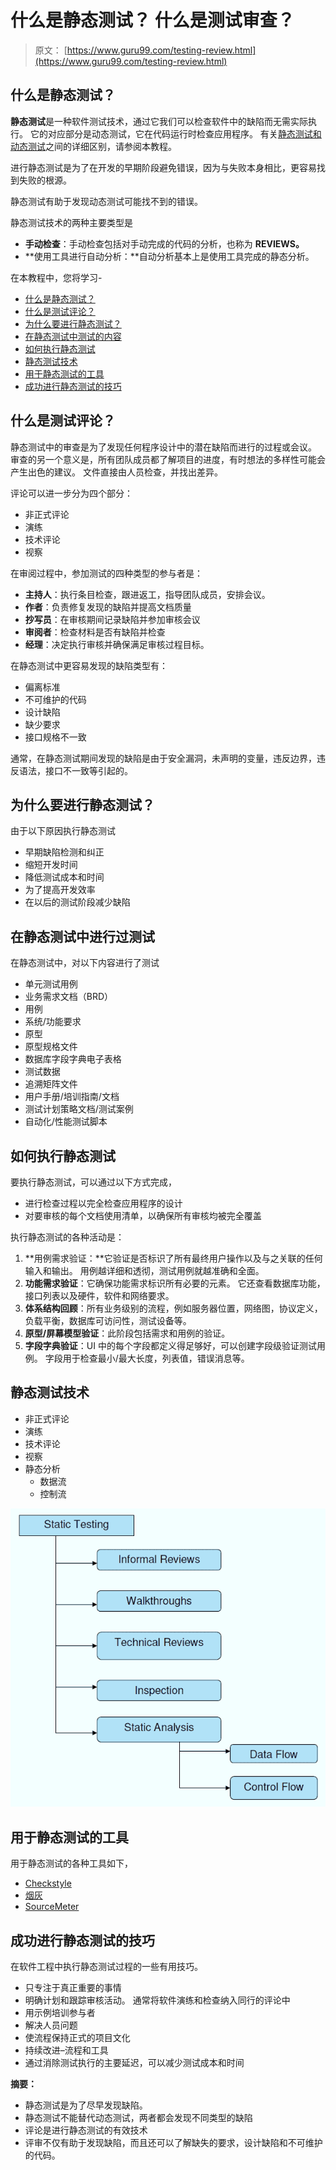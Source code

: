 # 什么是静态测试？ 什么是测试审查？

> 原文： [https://www.guru99.com/testing-review.html](https://www.guru99.com/testing-review.html)

## 什么是静态测试？

**静态测试**是一种软件测试技术，通过它我们可以检查软件中的缺陷而无需实际执行。 它的对应部分是动态测试，它在代码运行时检查应用程序。 有关[静态测试和动态测试](/static-dynamic-testing.html)之间的详细区别，请参阅本教程。

进行静态测试是为了在开发的早期阶段避免错误，因为与失败本身相比，更容易找到失败的根源。

静态测试有助于发现动态测试可能找不到的错误。

静态测试技术的两种主要类型是

*   **手动检查**：手动检查包括对手动完成的代码的分析，也称为 **REVIEWS。**
*   **使用工具进行自动分析：**自动分析基本上是使用工具完成的静态分析。

在本教程中，您将学习-

*   [什么是静态测试？](#1)
*   [什么是测试评论？](#2)
*   [为什么要进行静态测试？](#3)
*   [在静态测试中测试的内容](#4)
*   [如何执行静态测试](#5)
*   [静态测试技术](#6)
*   [用于静态测试的工具](#7)
*   [成功进行静态测试的技巧](#8)

## 什么是测试评论？

静态测试中的审查是为了发现任何程序设计中的潜在缺陷而进行的过程或会议。 审查的另一个意义是，所有团队成员都了解项目的进度，有时想法的多样性可能会产生出色的建议。 文件直接由人员检查，并找出差异。

评论可以进一步分为四个部分：

*   非正式评论
*   演练
*   技术评论
*   视察

在审阅过程中，参加测试的四种类型的参与者是：

*   **主持人**：执行条目检查，跟进返工，指导团队成员，安排会议。
*   **作者**：负责修复发现的缺陷并提高文档质量
*   **抄写员**：在审核期间记录缺陷并参加审核会议
*   **审阅者**：检查材料是否有缺陷并检查
*   **经理**：决定执行审核并确保满足审核过程目标。

在静态测试中更容易发现的缺陷类型有：

*   偏离标准
*   不可维护的代码
*   设计缺陷
*   缺少要求
*   接口规格不一致

通常，在静态测试期间发现的缺陷是由于安全漏洞，未声明的变量，违反边界，违反语法，接口不一致等引起的。

## 为什么要进行静态测试？

由于以下原因执行静态测试

*   早期缺陷检测和纠正
*   缩短开发时间
*   降低测试成本和时间
*   为了提高开发效率
*   在以后的测试阶段减少缺陷

## 在静态测试中进行过测试

在静态测试中，对以下内容进行了测试

*   单元测试用例
*   业务需求文档（BRD）
*   用例
*   系统/功能要求
*   原型
*   原型规格文件
*   数据库字段字典电子表格
*   测试数据
*   追溯矩阵文件
*   用户手册/培训指南/文档
*   测试计划策略文档/测试案例
*   自动化/性能测试脚本

## 如何执行静态测试

要执行静态测试，可以通过以下方式完成，

*   进行检查过程以完全检查应用程序的设计
*   对要审核的每个文档使用清单，以确保所有审核均被完全覆盖

执行静态测试的各种活动是：

1.  **用例需求验证：**它验证是否标识了所有最终用户操作以及与之关联的任何输入和输出。 用例越详细和透彻，测试用例就越准确和全面。
2.  **功能需求验证**：它确保功能需求标识所有必要的元素。 它还查看数据库功能，接口列表以及硬件，软件和网络要求。
3.  **体系结构回顾**：所有业务级别的流程，例如服务器位置，网络图，协议定义，负载平衡，数据库可访问性，测试设备等。
4.  **原型/屏幕模型验证**：此阶段包括需求和用例的验证。
5.  **字段字典验证**：UI 中的每个字段都定义得足够好，可以创建字段级验证测试用例。 字段用于检查最小/最大长度，列表值，错误消息等。

## 静态测试技术

*   非正式评论
*   演练
*   技术评论
*   视察
*   静态分析
    *   数据流
    *   控制流

![Static testing techniques](img/fce219c64c63979ff587f6cb9246a355.png "What is Static Testing? What is a review ?")

## 用于静态测试的工具

用于静态测试的各种工具如下，

*   [Checkstyle](https://checkstyle.sourceforge.io/)
*   [烟灰](https://sable.github.io/soot/)
*   [SourceMeter](https://www.sourcemeter.com/)

## 成功进行静态测试的技巧

在软件工程中执行静态测试过程的一些有用技巧。

*   只专注于真正重要的事情
*   明确计划和跟踪审核活动。 通常将软件演练和检查纳入同行的评论中
*   用示例培训参与者
*   解决人员问题
*   使流程保持正式的项目文化
*   持续改进–流程和工具
*   通过消除测试执行的主要延迟，可以减少测试成本和时间

**摘要：**

*   静态测试是为了尽早发现缺陷。
*   静态测试不能替代动态测试，两者都会发现不同类型的缺陷
*   评论是进行静态测试的有效技术
*   评审不仅有助于发现缺陷，而且还可以了解缺失的要求，设计缺陷和不可维护的代码。